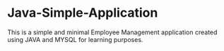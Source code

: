 # Java-Simple-Application
This is a simple and minimal Employee Management application created using JAVA and MYSQL for learning purposes.
